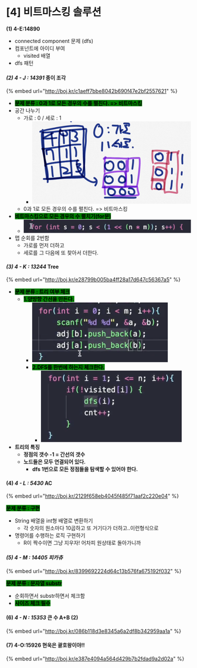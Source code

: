 # \[4] 비트마스킹 솔루션

**(1) 4-E:14890**

* connected component 문제 (dfs)
* 컴포넌트에 아이디 부여
  * visited 배열
* dfs 패턴

#### _(2) 4 - J : 14391_ 종이 조각

{% embed url="http://boj.kr/c1aeff7bbe8042b690f47e2bf2557621" %}

* <mark style="background-color:green;">**문제 분류 : 0과 1로 모든 경우의 수를 펼친다. => 비트마스킹**</mark>
* 공간 나누기
  * 가로 : 0 / 세로 : 1
    * ![](<../.gitbook/assets/image (23).png>)
  * 0과 1로 모든 경우의 수를 펼친다. => 비트마스킹
* <mark style="background-color:green;">**비트마스킹으로 모든 경우의 수 펼치기(for문)**</mark>
  * ![](<../.gitbook/assets/image (24).png>)
* 맵 순회를 2번함
  * 가로를 먼저 더하고
  * 세로를 그 다음에 또 찾아서 더한다.

#### _(3) 4 - K : 13244_  Tree

{% embed url="http://boj.kr/e28799b005ba4ff28a17d647c56367a5" %}

* <mark style="background-color:green;">**문제 분류 : 트리 여부 체크**</mark>
  * <mark style="background-color:green;">**1.양방향 간선을 만든다.**</mark>
    * ![](<../.gitbook/assets/image (47).png>)
    * <mark style="background-color:green;">**2.DFS를 한번에 하는지 체크한다.**</mark>
      * ![](<../.gitbook/assets/image (49).png>)
* **트리의 특징**
  * **정점의 갯수 -1 = 간선의 갯수**
  * **노드들은 모두 연결되어 있다.**
    * **dfs 1번으로 모든 정점들을 탐색할 수 있어야 한다.**

#### (4) _4 - L : 5430_ AC

{% embed url="http://boj.kr/2129f658eb4045f485f71aaf2c220e04" %}

<mark style="background-color:green;">**문제 분류 : 구현**</mark>&#x20;

* String 배열을 int형 배열로 변환하기
  * 각 숫자의 원소마다 10곱하고 또 거기다가 더하고..이런형식으로
* 명령어를 수행하는 로직 구현하기
  * R이 짝수이면 그냥 지우자! 어차피 원상태로 돌아가니까

#### _(5) 4 - M : 14405 피카츄_

{% embed url="http://boj.kr/8399692224d64c13b576fa675192f032" %}

<mark style="background-color:green;">**문제 분류 :  문자열 substr**</mark>

* 순회하면서 substr하면서 체크함
* <mark style="background-color:green;">**사이즈 체크 필수**</mark>

#### (6) _4 - N : 15353_ 큰 수 A+B (2)

{% embed url="http://boj.kr/086b118d3e8345a6a2df8b342959aa1a" %}

#### (7) 4-O:15926 현욱은 괄호왕이야!!

{% embed url="http://boj.kr/e387e4094a564d429b7b2fdad9a2d02a" %}

